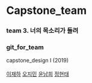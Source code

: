 # Capstone_team

### team 3. 너의 목소리가 들려
### git_for_team

capstone_design I (2019)
<br/><br/>
[이재하](https://github.com/LEE-JAEHA) [오지민](https://github.com/micaellajimini) [윤남희](https://github.com/nami0195103) [정현태](https://github.com/htjung94)
<br/>
